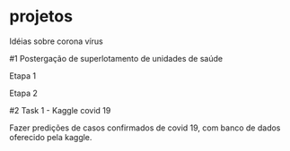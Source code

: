 # projetos

Idéias sobre corona vírus


#1
Postergação de superlotamento de unidades de saúde

Etapa 1

Etapa 2


#2
Task 1 - Kaggle covid 19

Fazer predições de casos confirmados de covid 19, com banco de dados oferecido pela kaggle.
